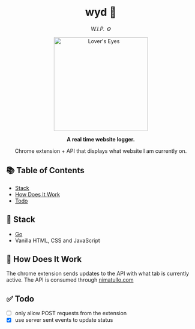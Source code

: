 <div align="center">
  <h1> wyd 👀 </h1>
  <em>W.I.P. ⚙️</em>
</div>

  <p align="center">
    <img width="250" src="https://images.metmuseum.org/CRDImages/ad/original/DT4436.jpg" alt="Lover's Eyes" title="Lover's Eyes">
  </p>


<p align="center">
  <strong>A real time website logger. </strong>
 </p>

<p align="center"> Chrome extension + API that displays what website I am currently on. 
</p>

## 📚 Table of Contents

- [Stack](#-stack)
- [How Does It Work](#-how-does-it-work)
- [Todo](#-todo)

## 🥞 Stack

- [Go](https://go.dev)
- Vanilla HTML, CSS and JavaScript

## 🔧 How Does It Work

The chrome extension sends updates to the API with what tab is currently active. The API is consumed through [nimatullo.com](https://nimatullo.com)

## ✅ Todo

- [ ] only allow POST requests from the extension
- [x] use server sent events to update status
